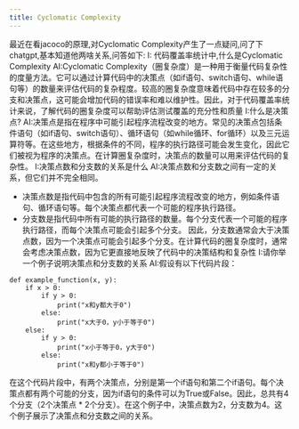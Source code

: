 ```yaml
---
title: Cyclomatic Complexity
---
```


最近在看jacoco的原理,对Cyclomatic Complexity产生了一点疑问,问了下chatgpt,基本知道他两啥关系,问答如下:
I: 代码覆盖率统计中,什么是Cyclomatic Complexity 
AI:Cyclomatic Complexity（圈复杂度）是一种用于衡量代码复杂性的度量方法。它可以通过计算代码中的决策点（如if语句、switch语句、while语句等）的数量来评估代码的复杂程度。较高的圈复杂度意味着代码中存在较多的分支和决策点，这可能会增加代码的错误率和难以维护性。因此，对于代码覆盖率统计来说，了解代码的圈复杂度可以帮助评估测试覆盖的充分性和质量
I:什么是决策点?
AI:决策点是指在程序中可能引起程序流程改变的地方。常见的决策点包括条件语句（如if语句、switch语句）、循环语句（如while循环、for循环）以及三元运算符等。在这些地方，根据条件的不同，程序的执行路径可能会发生变化，因此它们被视为程序的决策点。在计算圈复杂度时，决策点的数量可以用来评估代码的复杂性。
I:决策点数和分支数的关系是什么
AI:决策点数和分支数之间有一定的关系，但它们并不完全相同。

- 决策点数是指代码中包含的所有可能引起程序流程改变的地方，例如条件语句、循环语句等。每个决策点都代表一个可能的程序执行路径。
- 分支数是指代码中所有可能的执行路径的数量。每个分支代表一个可能的程序执行路径，而每个决策点可能会引起多个分支。
因此，分支数通常会大于决策点数，因为一个决策点可能会引起多个分支。在计算代码的圈复杂度时，通常会考虑决策点数，因为它更直接地反映了代码中的决策结构和复杂性
I:请你举一个例子说明决策点和分支数的关系
AI:假设有以下代码片段：
```
def example_function(x, y):
    if x > 0:
        if y > 0:
            print("x和y都大于0")
        else:
            print("x大于0，y小于等于0")
    else:
        if y > 0:
            print("x小于等于0，y大于0")
        else:
            print("x和y都小于等于0")

```
在这个代码片段中，有两个决策点，分别是第一个if语句和第二个if语句。每个决策点都有两个可能的分支，因为if语句的条件可以为True或False。因此，总共有4个分支（2个决策点 * 2个分支）。在这个例子中，决策点数为2，分支数为4。这个例子展示了决策点和分支数之间的关系。
